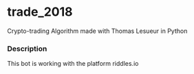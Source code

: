 # trade_2018
Crypto-trading Algorithm made with Thomas Lesueur in Python

### Description
This bot is working with the platform riddles.io
